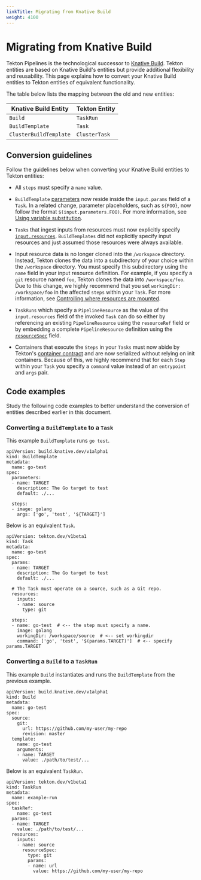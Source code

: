 ```yaml
---
linkTitle: Migrating from Knative Build
weight: 4100
---
```

# Migrating from Knative Build

Tekton Pipelines is the technological successor to [Knative Build](https://github.com/knative/build). Tekton
entities are based on Knative Build's entities but provide additional flexibility and reusability. This page
explains how to convert your Knative Build entities to Tekton entities of equivalent functionality.

The table below lists the mapping between the old and new entities:

| **Knative Build Entity** | **Tekton Entity**  |
|--------------------------|--------------------|
| `Build`                  | `TaskRun`          |
| `BuildTemplate`          | `Task`             |
| `ClusterBuildTemplate`   | `ClusterTask`      |

## Conversion guidelines

Follow the guidelines below when converting your Knative Build entities to Tekton entities:

* All `steps` must specify a `name` value.

* `BuildTemplate` [parameters](/vault/Pipelines-v0.17.3/tasks/#specifying-parameters) now reside inside the `input.params` field of a `Task`. In a
   related change, parameter placeholders, such as `${FOO}`, now follow the format `$(input.parameters.FOO)`. For more information,
   see [Using variable substitution](/vault/Pipelines-v0.17.3/tasks/#using-variable-substitution).

* `Tasks` that ingest inputs from resources must now explicitly specify [`input.resources`](/vault/Pipelines-v0.17.3/tasks/#specifying-resources).
  `BuildTemplates` did not explicitly specify input resources and just assumed those resources were always available.

* Input resource data is no longer cloned into the `/workspace` directory. Instead, Tekton clones the data into a subdirectory
  of your choice within the `/workspace` directory. You must specify this subdirectory using the `name` field in your input
  resource definition. For example, if you specify a `git` resource named `foo`, Tekton clones the data into `/workspace/foo`.
  Due to this change, we highly recommend that you set `workingDir: /workspace/foo` in the affected `steps` within your `Task`.
  For more information, see [Controlling where resources are mounted](/vault/Pipelines-v0.17.3/resources/#controlling-where-resources-are-mounted).

* `TaskRuns` which specify a `PipelineResource` as the value of the `input.resources` field of the invoked `Task`
  can do so either by referencing an existing `PipelineResource` using the `resourceRef` field or by embedding
  a complete `PipelineResource` definition using the [`resourceSpec`](/vault/Pipelines-v0.17.3/taskruns/#specifying-resources) field.

* Containers that execute the `Steps` in your `Tasks` must now abide by Tekton's [container contract](/vault/Pipelines-v0.17.3/container-contract/)
  and are now serialized without relying on init containers. Because of this, we highly recommend
  that for each `Step` within your `Task` you specify a `command` value instead of an `entrypoint` and `args` pair.

## Code examples

Study the following code examples to better understand the conversion of entities described earlier in this document.

### Converting a `BuildTemplate` to a `Task`

This example `BuildTemplate` runs `go test`.

```
apiVersion: build.knative.dev/v1alpha1
kind: BuildTemplate
metadata:
  name: go-test
spec:
  parameters:
  - name: TARGET
    description: The Go target to test
    default: ./...

  steps:
  - image: golang
    args: ['go', 'test', '${TARGET}']
```

Below is an equivalent `Task`.

```
apiVersion: tekton.dev/v1beta1
kind: Task
metadata:
  name: go-test
spec:
  params:
  - name: TARGET
    description: The Go target to test
    default: ./...

  # The Task must operate on a source, such as a Git repo.
  resources:
    inputs:
    - name: source
      type: git

  steps:
  - name: go-test  # <-- the step must specify a name.
    image: golang
    workingDir: /workspace/source  # <-- set workingdir
    command: ['go', 'test', '$(params.TARGET)']  # <-- specify params.TARGET
```

### Converting a `Build` to a `TaskRun`

This example `Build` instantiates and runs the `BuildTemplate` from the previous example.

```
apiVersion: build.knative.dev/v1alpha1
kind: Build
metadata:
  name: go-test
spec:
  source:
    git:
      url: https://github.com/my-user/my-repo
      revision: master
  template:
    name: go-test
    arguments:
    - name: TARGET
      value: ./path/to/test/...
```

Below is an equivalent `TaskRun`.

```
apiVersion: tekton.dev/v1beta1
kind: TaskRun
metadata:
  name: example-run
spec:
  taskRef:
    name: go-test
  params:
  - name: TARGET
    value: ./path/to/test/...
  resources:
    inputs:
    - name: source
      resourceSpec:
        type: git
        params:
        - name: url
          value: https://github.com/my-user/my-repo
```
